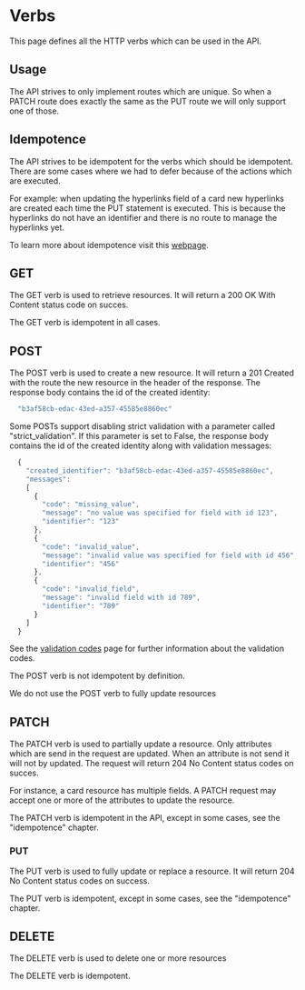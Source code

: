 ﻿# Verbs
This page defines all the HTTP verbs which can be used in the API.

## Usage 
The API strives to only implement routes which are unique. So when a PATCH route does exactly the same as the PUT route we will only support one of those.

## Idempotence
The API strives to be idempotent for the verbs which should be idempotent. There are some cases where we had to defer because of the actions which are executed. 

For example: when updating the hyperlinks field of a card new hyperlinks are created each time the PUT statement is executed. This is because the hyperlinks do not have an identifier and there is no route to manage the hyperlinks yet. 

To learn more about idempotence visit this [webpage][idempontency].

## GET
The GET verb is used to retrieve resources. It will return a 200 OK With Content status code on succes.

The GET verb is idempotent in all cases. 

## POST
The POST verb is used to create a new resource. It will return a 201 Created with the route the new resource in the header of the response. The response body contains the id of the created identity:
```javascript
  "b3af58cb-edac-43ed-a357-45585e8860ec"
```
Some POSTs support disabling strict validation with a parameter called "strict_validation". If this parameter is set to False, the response body contains the id of the created identity along with validation messages:
```javascript
  {
    "created_identifier": "b3af58cb-edac-43ed-a357-45585e8860ec",
    "messages": 
    [
      {
        "code": "missing_value",
        "message": "no value was specified for field with id 123",
        "identifier": "123"
      },
      {
        "code": "invalid_value",
        "message": "invalid value was specified for field with id 456",
        "identifier": "456"
      },
      {
        "code": "invalid_field",
        "message": "invalid field with id 789",
        "identifier": "789"
      }
    ]
  }
```
See the [validation codes][validationcodes] page for further information about the validation codes.

The POST verb is not idempotent by definition.

We do not use the POST verb to fully update resources

## PATCH
The PATCH verb is used to partially update a resource. Only attributes which are send in the request are updated. When an attribute is not send it will not by updated. The request will return 204 No Content status codes on succes.

For instance, a card resource has multiple fields. A PATCH request may accept one or more of the attributes to update the resource. 

The PATCH verb is idempotent in the API, except in some cases, see the "idempotence" chapter.

### PUT
The PUT verb is used to fully update or replace a resource. It will return 204 No Content status codes on success.

The PUT verb is idempotent, except in some cases, see the "idempotence" chapter.

## DELETE
The DELETE verb is used to delete one or more resources

The DELETE verb is idempotent.

[idempontency]:<http://www.restapitutorial.com/lessons/idempotency.html>
[validationcodes]: <ValidationCodes.md>
